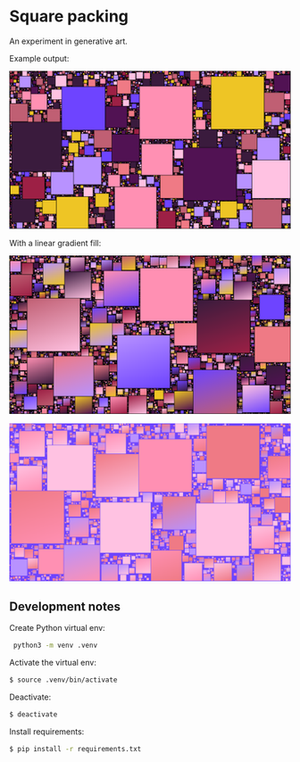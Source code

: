 # Square packing

An experiment in generative art.

Example output:

![](images/output.png)

With a linear gradient fill:

![](images/linear-gradient.png)

![](images/linear-gradient-2.png)

## Development notes

Create Python virtual env:

```bash
 python3 -m venv .venv
```

Activate the virtual env:

```bash
$ source .venv/bin/activate
```

Deactivate:

```bash
$ deactivate
```

Install requirements:

```bash
$ pip install -r requirements.txt
```
